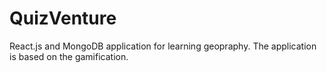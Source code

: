 # QuizVenture
React.js and MongoDB application for learning geopraphy. The application is based on the gamification.
